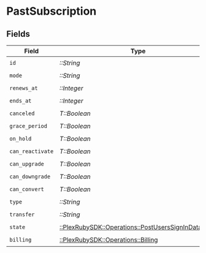 # PastSubscription


## Fields

| Field                                                                                                      | Type                                                                                                       | Required                                                                                                   | Description                                                                                                | Example                                                                                                    |
| ---------------------------------------------------------------------------------------------------------- | ---------------------------------------------------------------------------------------------------------- | ---------------------------------------------------------------------------------------------------------- | ---------------------------------------------------------------------------------------------------------- | ---------------------------------------------------------------------------------------------------------- |
| `id`                                                                                                       | *::String*                                                                                                 | :heavy_check_mark:                                                                                         | N/A                                                                                                        |                                                                                                            |
| `mode`                                                                                                     | *::String*                                                                                                 | :heavy_check_mark:                                                                                         | N/A                                                                                                        |                                                                                                            |
| `renews_at`                                                                                                | *::Integer*                                                                                                | :heavy_check_mark:                                                                                         | N/A                                                                                                        | 1556281940                                                                                                 |
| `ends_at`                                                                                                  | *::Integer*                                                                                                | :heavy_check_mark:                                                                                         | N/A                                                                                                        | 1556281940                                                                                                 |
| `canceled`                                                                                                 | *T::Boolean*                                                                                               | :heavy_check_mark:                                                                                         | N/A                                                                                                        | false                                                                                                      |
| `grace_period`                                                                                             | *T::Boolean*                                                                                               | :heavy_check_mark:                                                                                         | N/A                                                                                                        | false                                                                                                      |
| `on_hold`                                                                                                  | *T::Boolean*                                                                                               | :heavy_check_mark:                                                                                         | N/A                                                                                                        | false                                                                                                      |
| `can_reactivate`                                                                                           | *T::Boolean*                                                                                               | :heavy_check_mark:                                                                                         | N/A                                                                                                        | false                                                                                                      |
| `can_upgrade`                                                                                              | *T::Boolean*                                                                                               | :heavy_check_mark:                                                                                         | N/A                                                                                                        | false                                                                                                      |
| `can_downgrade`                                                                                            | *T::Boolean*                                                                                               | :heavy_check_mark:                                                                                         | N/A                                                                                                        | false                                                                                                      |
| `can_convert`                                                                                              | *T::Boolean*                                                                                               | :heavy_check_mark:                                                                                         | N/A                                                                                                        | false                                                                                                      |
| `type`                                                                                                     | *::String*                                                                                                 | :heavy_check_mark:                                                                                         | N/A                                                                                                        | plexpass                                                                                                   |
| `transfer`                                                                                                 | *::String*                                                                                                 | :heavy_check_mark:                                                                                         | N/A                                                                                                        |                                                                                                            |
| `state`                                                                                                    | [::PlexRubySDK::Operations::PostUsersSignInDataState](../../models/operations/postuserssignindatastate.md) | :heavy_check_mark:                                                                                         | N/A                                                                                                        | ended                                                                                                      |
| `billing`                                                                                                  | [::PlexRubySDK::Operations::Billing](../../models/operations/billing.md)                                   | :heavy_check_mark:                                                                                         | N/A                                                                                                        |                                                                                                            |